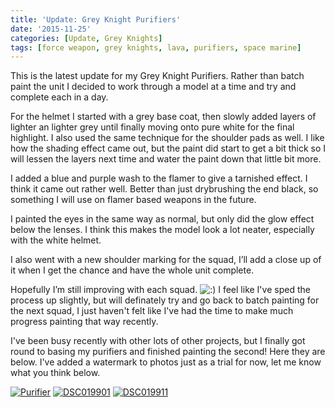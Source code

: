 ```yaml
---
title: 'Update: Grey Knight Purifiers'
date: '2015-11-25'
categories: [Update, Grey Knights]
tags: [force weapon, grey knights, lava, purifiers, space marine]
---
```


This is the latest update for my Grey Knight Purifiers. Rather than batch paint the unit I decided to work through a model at a time and try and complete each in a day.

For the helmet I started with a grey base coat, then slowly added layers of lighter an lighter grey until finally moving onto pure white for the final highlight. I also used the same technique for the shoulder pads as well. I like how the shading effect came out, but the paint did start to get a bit thick so I will lessen the layers next time and water the paint down that little bit more.

I added a blue and purple wash to the flamer to give a tarnished effect. I think it came out rather well. Better than just drybrushing the end black, so something I will use on flamer based weapons in the future.

I painted the eyes in the same way as normal, but only did the glow effect below the lenses. I think this makes the model look a lot neater, especially with the white helmet.

I also went with a new shoulder marking for the squad, I’ll add a close up of it when I get the chance and have the whole unit complete.

Hopefully I’m still improving with each squad. ![:)](http://web.archive.org/web/20131009211215im_/http://www.minitothemax.com/wp-includes/images/smilies/icon_smile.gif) I feel like I've sped the process up slightly, but will definately try and go back to batch painting for the next squad, I just haven't felt like I've had the time to make much progress painting that way recently.

I've been busy recently with other lots of other projects, but I finally got round to basing my purifiers and finished painting the second! Here they are below. I've added a watermark to photos just as a trial for now, let me know what you think below.

[![Purifier](http://192.168.2.30/minitothemax/wp-content/uploads/2015/06/Purifier-1024x768.jpg)](http://www.minitothemax.com/minitothemax/wp-content/uploads/2015/06/Purifier.jpg) [![DSC019901](http://192.168.2.30/minitothemax/wp-content/uploads/2015/06/DSC019901-1024x768.jpg)](http://www.minitothemax.com/minitothemax/wp-content/uploads/2015/06/DSC019901.jpg) [![DSC019911](http://192.168.2.30/minitothemax/wp-content/uploads/2015/06/DSC019911-1024x768.jpg)](http://www.minitothemax.com/minitothemax/wp-content/uploads/2015/06/DSC019911.jpg)

